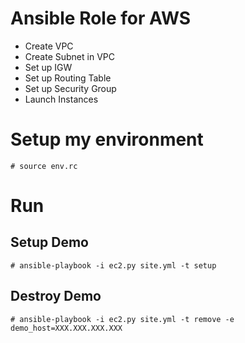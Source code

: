 # Ansible Role for AWS

- Create VPC
- Create Subnet in VPC
- Set up IGW
- Set up Routing Table 
- Set up Security Group
- Launch Instances

# Setup my environment

```
# source env.rc
```

# Run
## Setup Demo

```
# ansible-playbook -i ec2.py site.yml -t setup
```
## Destroy Demo

```
# ansible-playbook -i ec2.py site.yml -t remove -e demo_host=XXX.XXX.XXX.XXX
```
